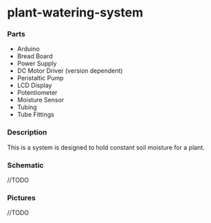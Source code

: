 # plant-watering-system
### Parts
- Arduino
- Bread Board
- Power Supply
- DC Motor Driver (version dependent)
- Peristaltic Pump
- LCD Display
- Potentiometer
- Moisture Sensor
- Tubing
- Tube Fittings

### Description
This is a system is designed to hold constant soil moisture for a plant. 

### Schematic
//TODO

### Pictures
//TODO
